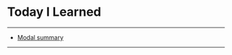 # Today I Learned

---

- [Modal summary](https://vincentgeranium.github.io/ios,/swift/2019/09/23/Modal.html)

---
